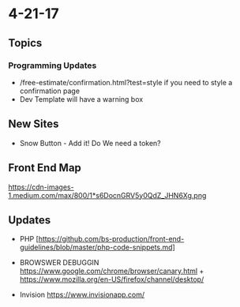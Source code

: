 # 4-21-17

## Topics 

### Programming Updates 
- /free-estimate/confirmation.html?test=style  if you need to style a confirmation page
- Dev Template will have a warning box
## New Sites
- Snow Button - Add it! Do We need a token? 

## Front End Map
https://cdn-images-1.medium.com/max/800/1*s6DocnGRV5y0QdZ_JHN6Xg.png


## Updates 
- PHP [https://github.com/bs-production/front-end-guidelines/blob/master/php-code-snippets.md]

- BROWSWER DEBUGGIN https://www.google.com/chrome/browser/canary.html  + https://www.mozilla.org/en-US/firefox/channel/desktop/

- Invision https://www.invisionapp.com/
